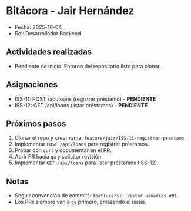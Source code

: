 # Bitácora - Jair Hernández

- Fecha: 2025-10-04
- Rol: Desarrollador Backend

## Actividades realizadas
- Pendiente de inicio. Entorno del repositorio listo para clonar.

## Asignaciones
- ISS-11: POST /api/loans (registrar préstamo) - **PENDIENTE**
- ISS-12: GET /api/loans (listar préstamos) - **PENDIENTE**

## Próximos pasos
1. Clonar el repo y crear rama: `feature/jair/ISS-11-registrar-prestamo`.
2. Implementar `POST /api/loans` para registrar préstamos.
3. Probar con `curl` y documentar en el PR.
4. Abrir PR hacia `qa` y solicitar revisión.
5. Implementar `GET /api/loans` para listar préstamos (ISS-12).

## Notas
- Seguir convención de commits: `feat(users): listar usuarios #01`.
- Los PRs siempre van a `qa` primero, enlazando el issue.
